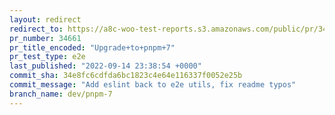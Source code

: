 ```yaml
---
layout: redirect
redirect_to: https://a8c-woo-test-reports.s3.amazonaws.com/public/pr/34661/e2e/index.html
pr_number: 34661
pr_title_encoded: "Upgrade+to+pnpm+7"
pr_test_type: e2e
last_published: "2022-09-14 23:38:54 +0000"
commit_sha: 34e8fc6cdfda6bc1823c4e64e116337f0052e25b
commit_message: "Add eslint back to e2e utils, fix readme typos"
branch_name: dev/pnpm-7
---
```

